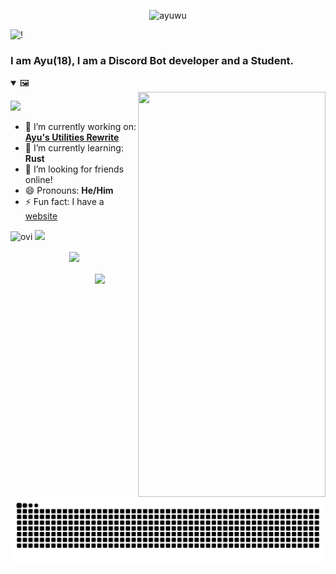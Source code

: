 <p align="center"> <img src="https://komarev.com/ghpvc/?username=iayushanand&label=Views&color=7e49a8&style=for-the-badge&base=1235&abbreviated=true" alt="ayuwu"/> </p>

![!](https://capsule-render.vercel.app/api?type=waving&height=200&color=be6dfc&text=Hi,%20I%20am%20Ayu&textBg=false&section=header&reversal=false&desc=Welcome%20to%20my%20Github&fontColor=ffffff&fontSize=54&fontAlignY=30&descAlignY=45&animation=twinkling)

### I am Ayu(18), I am a Discord Bot developer and a Student.

<details open>
 <summary>🖼</summary>
<img align="right" width="300" height="648" src="https://wallpapers-clan.com/wp-content/uploads/2023/05/cute-anime-boy-art-wallpaper.jpg">
</details>

 [![](https://discord.c99.nl/widget/theme-4/748053138354864229.png)](https://discord.gg/BrMtkWS8GS) 
- 🔭 I’m currently working on: [**Ayu's Utilities Rewrite**](https://github.com/iayushanand/ayubot)
- 🌱 I’m currently learning: **Rust** 
- 👯 I’m looking for friends online!  
- 😄 Pronouns: **He/Him**
- ⚡ Fun fact: I have a [website](https://ayuitz.xyz/)

<!--<a href="https://discord.gg/BrMtkWS8GS"><img src="https://img.shields.io/discord/733027681184251937.svg?style=flat&label=Join%20Community&color=7289DA" alt="Join Community Badge"/></a>-->





<img src="https://github-readme-stats.vercel.app/api/top-langs/?username=iayushanand&hide_progress=false&theme=jolly&hide_border=true&bg_color=00000000" alt="ovi" /> ![](https://github-readme-stats.vercel.app/api?username=iayushanand\&rank_icon=github&theme=jolly&hide_border=true&bg_color=00000000) 


<p align="center">
<img align="center" src = "https://github-readme-streak-stats.herokuapp.com/?user=iayushanand&theme=jolly&hide_border=true&bg_color=00000000"> 
</p>

<p align="center">ㅤㅤㅤ
ㅤㅤㅤ<img align="center" src = https://skillicons.dev/icons?i=py,java,html,css,tailwindcss,flask,fastapi,postgres,mongodb  ">
</p>
<!-- ![](https://capsule-render.vercel.app/api?type=slice&height=97&color=be6dfc&reversal=false&section=footer&&fontSize=30&fontColor=ffffff&desc=Thanks%20for%20visit&descAlignY=97&fontAlign=27) -->

![Snake animation](https://raw.githubusercontent.com/iayushanand/iayushanand/output/github-contribution-grid-snake-dark.svg)


<!--<img src="https://github-profile-trophy.vercel.app/?username=iayushanand&theme=juicyfresh&no-bg=true" />-->


<!--<a href="https://readme-jokes.vercel.app"><img align="center" src="https://readme-jokes.vercel.app/api" alt="README Jokes"></a> -->



<!-- ##### Socials: -->
